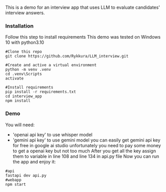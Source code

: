 This is a demo for an interview app that uses LLM to evaluate candidates' interview answers.
### Installation
Follow this step to install requirements
This demo was tested on Windows 10 with python3.10
```Shell
#Clone this repo
git clone https://github.com/Rykkura/LLM_interview.git

#Create and active a virtual environment
python -m venv .venv
cd .venv\Scripts
activate

#Install requirements
pip install -r requirements.txt
cd interview_app
npm install
```
### Demo
You will need: 
  - 'openai api key' to use whisper model
  - 'gemini api key' to use gemini model
you can easily get gemini api key for free in google ai studio
unfortunately you need to pay some money to get a openai key but not too much
After you get all the key assign them to variable in line 108 and line 134 in api.py file
Now you can run the app and enjoy it:
```shell
#api
fastapi dev api.py
#webapp
npm start
```
